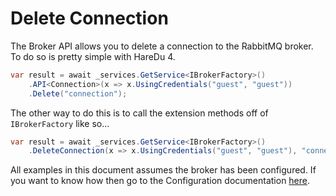# Delete Connection

The Broker API allows you to delete a connection to the RabbitMQ broker. To do so is pretty simple with HareDu 4.

```c#
var result = await _services.GetService<IBrokerFactory>()
    .API<Connection>(x => x.UsingCredentials("guest", "guest"))
    .Delete("connection");
```

The other way to do this is to call the extension methods off of ```IBrokerFactory``` like so...

```c#
var result = await _services.GetService<IBrokerFactory>()
    .DeleteConnection(x => x.UsingCredentials("guest", "guest"), "connection");
```

All examples in this document assumes the broker has been configured. If you want to know how then go to the Configuration documentation [here](https://github.com/ahives/HareDu3/blob/master/docs/configuration.md).

